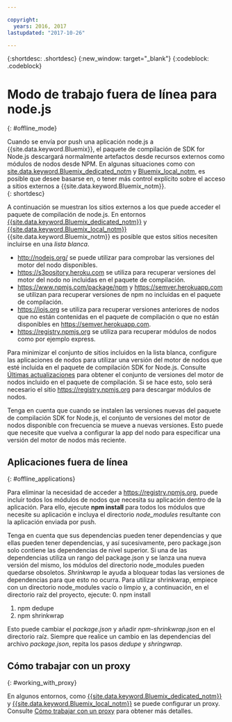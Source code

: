 ```yaml
---

copyright:
  years: 2016, 2017
lastupdated: "2017-10-26"

---
```


{:shortdesc: .shortdesc}
{:new_window: target="_blank"}
{:codeblock: .codeblock}


# Modo de trabajo fuera de línea para node.js
{: #offline_mode}

Cuando se envía por push una aplicación node.js a {{site.data.keyword.Bluemix}}, el paquete de compilación de SDK for Node.js
descargará normalmente artefactos desde recursos externos como módulos de nodos desde NPM.  En algunas situaciones como con [site.data.keyword.Bluemix_dedicated_notm](/docs/dedicated/index.html#dedicated) y
[Bluemix_local_notm](/docs/local/index.html#local), es posible que desee basarse en, o tener más control explícito sobre el acceso a sitios externos a {{site.data.keyword.Bluemix_notm}}.  
{: shortdesc}

A continuación se muestran los sitios externos a los que puede acceder el paquete de compilación de node.js.  En entornos [{{site.data.keyword.Bluemix_dedicated_notm}}](/docs/dedicated/index.html#dedicated) y
[{{site.data.keyword.Bluemix_local_notm}}](/docs/local/index.html#local) {{site.data.keyword.Bluemix_notm}} es posible que estos sitios necesiten incluirse en una *lista blanca*.

* http://nodejs.org/ se puede utilizar para comprobar las versiones del motor del nodo disponibles.
* https://s3pository.heroku.com se utiliza para recuperar versiones del motor del nodo no incluidas en el paquete de compilación.
*  https://www.npmjs.com/package/npm y https://semver.herokuapp.com se utilizan para recuperar versiones de npm no incluidas en el paquete de compilación.
* https://iojs.org se utiliza para recuperar versiones anteriores de nodos que no están contenidas en el paquete de compilación o que no están disponibles en https://semver.herokuapp.com.
* https://registry.npmjs.org se utiliza para recuperar módulos de nodos como por ejemplo express.

Para minimizar el conjunto de sitios incluidos en la lista blanca, configure las aplicaciones de nodos para utilizar una versión del motor de nodos que esté incluida en el paquete de compilación SDK for Node.js.  Consulte [Últimas actualizaciones](./updates.html) para obtener el conjunto de versiones del motor de nodos incluido en el paquete de compilación.  Si se hace esto, solo será necesario el sitio https://registry.npmjs.org para descargar módulos de nodos.

Tenga en cuenta que cuando se instalen las versiones nuevas del paquete de compilación SDK for Node.js, el conjunto de versiones del motor de nodos disponible con frecuencia
se mueve a nuevas versiones.  Esto puede que necesite que vuelva a configurar la app del nodo para especificar una versión del motor de nodos más reciente.


## Aplicaciones fuera de línea
{: #offline_applications}

Para eliminar la necesidad de acceder a https://registry.npmjs.org, puede incluir todos los módulos de nodos que necesita su aplicación dentro de la aplicación.  Para ello, ejecute **npm install** para todos los módulos que necesite su aplicación e incluya el directorio *node_modules* resultante con la aplicación enviada por push.

Tenga en cuenta que sus dependencias pueden tener dependencias y que ellas pueden tener dependencias, y así sucesivamente, pero package.json
solo contiene las dependencias de nivel superior. Si una de las dependencias utiliza un rango del package.json y se lanza una nueva versión del mismo, los módulos del directorio node_modules pueden quedarse obsoletos. *Shrinkwrap* le ayuda a bloquear todas las versiones de dependencias para que esto no ocurra.  Para utilizar shrinkwrap, empiece con un directorio node_modules vacío o limpio y, a continuación, en el directorio raíz del proyecto, ejecute:
0. npm install
1. npm dedupe
2. npm shrinkwrap

Esto puede cambiar el *package.json* y añadir *npm-shrinkwrap.json* en el directorio raíz.
Siempre que realice un cambio en las dependencias del archivo *package.json*, repita los pasos *dedupe* y *shringwrap*.

## Cómo trabajar con un proxy
{: #working_with_proxy}

En algunos entornos, como [{{site.data.keyword.Bluemix_dedicated_notm}}](/docs/dedicated/index.html#dedicated) y
[{{site.data.keyword.Bluemix_local_notm}}](/docs/local/index.html#local) se puede configurar un proxy. Consulte [Cómo trabajar con un proxy](/docs/manageapps/workingWithProxy.html) para obtener más detalles.

